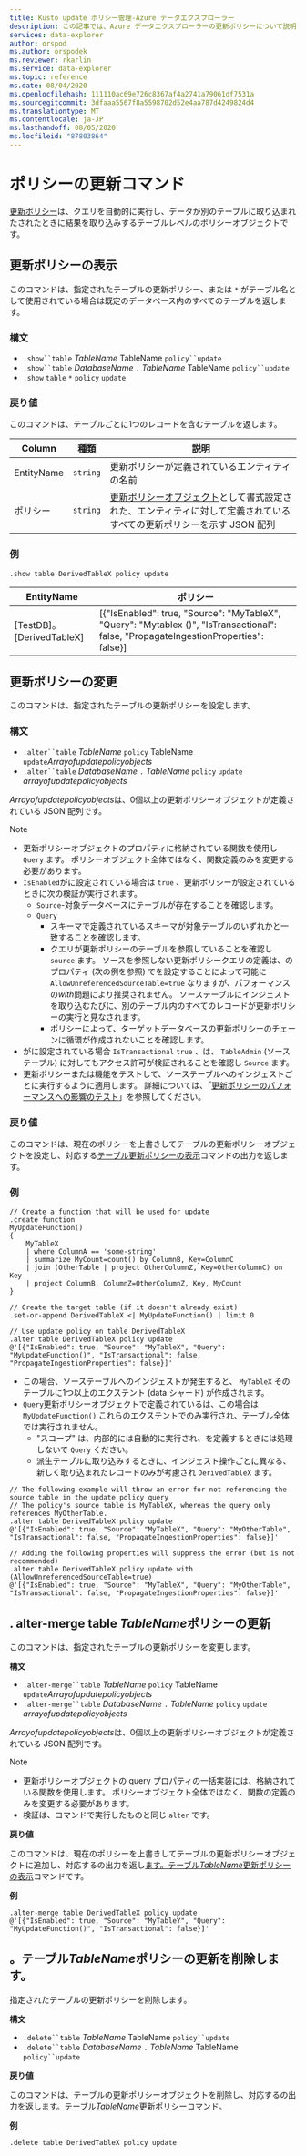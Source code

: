 ```yaml
---
title: Kusto update ポリシー管理-Azure データエクスプローラー
description: この記事では、Azure データエクスプローラーの更新ポリシーについて説明します。
services: data-explorer
author: orspod
ms.author: orspodek
ms.reviewer: rkarlin
ms.service: data-explorer
ms.topic: reference
ms.date: 08/04/2020
ms.openlocfilehash: 111110ac69e726c8367af4a2741a79061df7531a
ms.sourcegitcommit: 3dfaaa5567f8a5598702d52e4aa787d4249824d4
ms.translationtype: MT
ms.contentlocale: ja-JP
ms.lasthandoff: 08/05/2020
ms.locfileid: "87803864"
---
```

# <a name="update-policy-commands"></a>ポリシーの更新コマンド

[更新ポリシー](updatepolicy.md)は、クエリを自動的に実行し、データが別のテーブルに取り込まれたされたときに結果を取り込みするテーブルレベルのポリシーオブジェクトです。

## <a name="show-update-policy"></a>更新ポリシーの表示

このコマンドは、指定されたテーブルの更新ポリシー、または `*` がテーブル名として使用されている場合は既定のデータベース内のすべてのテーブルを返します。

### <a name="syntax"></a>構文

* `.show``table` *TableName* TableName `policy``update`
* `.show``table` *DatabaseName* `.` *TableName* TableName `policy``update`
* `.show` `table` `*` `policy` `update`

### <a name="returns"></a>戻り値

このコマンドは、テーブルごとに1つのレコードを含むテーブルを返します。

|Column    |種類    |説明                                                                                                                                                           |
|----------|--------|----------------------------------------------------------------------------------------------------------------------------------------------------------------------|
|EntityName|`string`|更新ポリシーが定義されているエンティティの名前                                                                                                                |
|ポリシー  |`string`|[更新ポリシーオブジェクト](updatepolicy.md#the-update-policy-object)として書式設定された、エンティティに対して定義されているすべての更新ポリシーを示す JSON 配列|

### <a name="example"></a>例

```kusto
.show table DerivedTableX policy update 
```

|EntityName        |ポリシー                                                                                                                                    |
|------------------|--------------------------------------------------------------------------------------------------------------------------------------------|
|[TestDB]。[DerivedTableX]|[{"IsEnabled": true, "Source": "MyTableX", "Query": "Mytablex ()", "IsTransactional": false, "PropagateIngestionProperties": false}]|

## <a name="alter-update-policy"></a>更新ポリシーの変更

このコマンドは、指定されたテーブルの更新ポリシーを設定します。

### <a name="syntax"></a>構文

* `.alter``table` *TableName* `policy` TableName `update`*Arrayofupdatepolicyobjects*
* `.alter``table` *DatabaseName* `.` *TableName* `policy` `update` *arrayofupdatepolicyobjects*

*Arrayofupdatepolicyobjects*は、0個以上の更新ポリシーオブジェクトが定義されている JSON 配列です。

> [!NOTE]
> * 更新ポリシーオブジェクトのプロパティに格納されている関数を使用し `Query` ます。
   ポリシーオブジェクト全体ではなく、関数定義のみを変更する必要があります。
> * `IsEnabled`がに設定されている場合は `true` 、更新ポリシーが設定されているときに次の検証が実行されます。
>    * `Source`-対象データベースにテーブルが存在することを確認します。
>    * `Query` 
>        * スキーマで定義されているスキーマが対象テーブルのいずれかと一致することを確認します。
>        * クエリが更新ポリシーのテーブルを参照していることを確認し `source` ます。 
        ソースを参照しない更新ポリシークエリの定義は、のプロパティ (次の例を参照) でを設定することによって可能に `AllowUnreferencedSourceTable=true` なりますが、パフォーマンスの*with*問題により推奨されません。 ソーステーブルにインジェストを取り込むたびに、別のテーブル内のすべてのレコードが更新ポリシーの実行と見なされます。
 >       * ポリシーによって、ターゲットデータベースの更新ポリシーのチェーンに循環が作成されないことを確認します。
 > * がに設定されている場合 `IsTransactional` `true` 、は、 `TableAdmin` (ソーステーブル) に対してもアクセス許可が検証されることを確認し `Source` ます。
 > * 更新ポリシーまたは機能をテストして、ソーステーブルへのインジェストごとに実行するように適用します。 詳細については、「[更新ポリシーのパフォーマンスへの影響のテスト](updatepolicy.md#performance-impact)」を参照してください。

### <a name="returns"></a>戻り値

このコマンドは、現在のポリシーを上書きしてテーブルの更新ポリシーオブジェクトを設定し、対応する[テーブル更新ポリシーの表示](#show-update-policy)コマンドの出力を返します。

### <a name="example"></a>例

```kusto
// Create a function that will be used for update
.create function 
MyUpdateFunction()
{
    MyTableX
    | where ColumnA == 'some-string'
    | summarize MyCount=count() by ColumnB, Key=ColumnC
    | join (OtherTable | project OtherColumnZ, Key=OtherColumnC) on Key
    | project ColumnB, ColumnZ=OtherColumnZ, Key, MyCount
}

// Create the target table (if it doesn't already exist)
.set-or-append DerivedTableX <| MyUpdateFunction() | limit 0

// Use update policy on table DerivedTableX
.alter table DerivedTableX policy update
@'[{"IsEnabled": true, "Source": "MyTableX", "Query": "MyUpdateFunction()", "IsTransactional": false, "PropagateIngestionProperties": false}]'
```

* この場合、ソーステーブルへのインジェストが発生すると、 `MyTableX` そのテーブルに1つ以上のエクステント (data シャード) が作成されます。
* `Query`更新ポリシーオブジェクトで定義されているは、この場合は `MyUpdateFunction()` これらのエクステントでのみ実行され、テーブル全体では実行されません。
  * "スコープ" は、内部的には自動的に実行され、を定義するときには処理しないで `Query` ください。
  * 派生テーブルに取り込みするときに、インジェスト操作ごとに異なる、新しく取り込まれたレコードのみが考慮され `DerivedTableX` ます。

```kusto
// The following example will throw an error for not referencing the source table in the update policy query
// The policy's source table is MyTableX, whereas the query only references MyOtherTable. 
.alter table DerivedTableX policy update
@'[{"IsEnabled": true, "Source": "MyTableX", "Query": "MyOtherTable", "IsTransactional": false, "PropagateIngestionProperties": false}]'

// Adding the following properties will suppress the error (but is not recommended)
.alter table DerivedTableX policy update with (AllowUnreferencedSourceTable=true)
@'[{"IsEnabled": true, "Source": "MyTableX", "Query": "MyOtherTable", "IsTransactional": false, "PropagateIngestionProperties": false}]'

```

## <a name="alter-merge-table-tablename-policy-update"></a>. alter-merge table *TableName*ポリシーの更新

このコマンドは、指定されたテーブルの更新ポリシーを変更します。

**構文**

* `.alter-merge``table` *TableName* `policy` TableName `update`*Arrayofupdatepolicyobjects*
* `.alter-merge``table` *DatabaseName* `.` *TableName* `policy` `update` *arrayofupdatepolicyobjects*

*Arrayofupdatepolicyobjects*は、0個以上の更新ポリシーオブジェクトが定義されている JSON 配列です。

> [!NOTE]
> * 更新ポリシーオブジェクトの query プロパティの一括実装には、格納されている関数を使用します。 
     ポリシーオブジェクト全体ではなく、関数の定義のみを変更する必要があります。
> * 検証は、コマンドで実行したものと同じ `alter` です。

**戻り値**

このコマンドは、現在のポリシーを上書きしてテーブルの更新ポリシーオブジェクトに追加し、対応するの出力を返し[ます。テーブル*TableName*更新ポリシーの表示](#show-update-policy)コマンドです。

**例**

```kusto
.alter-merge table DerivedTableX policy update 
@'[{"IsEnabled": true, "Source": "MyTableY", "Query": "MyUpdateFunction()", "IsTransactional": false}]'  
``` 

## <a name="delete-table-tablename-policy-update"></a>。テーブル*TableName*ポリシーの更新を削除します。

指定されたテーブルの更新ポリシーを削除します。

**構文**

* `.delete``table` *TableName* TableName `policy``update`
* `.delete``table` *DatabaseName* `.` *TableName* TableName `policy``update`

**戻り値**

このコマンドは、テーブルの更新ポリシーオブジェクトを削除し、対応するの出力を返し[ます。テーブル*TableName*更新ポリシー](#show-update-policy)コマンド。

**例**

```kusto
.delete table DerivedTableX policy update 
```
